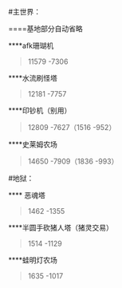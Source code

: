  #主世界：  

 ====基地部分自动省略 

 ****afk珊瑚机

> 11579 -7306
 
 ****水流刷怪塔 

> 12181 -7757

 ****印钞机（别用）
 
> 12809 -7627（1516 -952）

 ****史莱姆农场

> 14650 -7909（1836 -993）
  
 #地狱：  

 **** 恶魂塔 
 
> 1462 -1355

 ****半圆手砍猪人塔（猪灵交易）

> 1514 -1129

 ****蛙明灯农场 
 
> 1635 -1017
